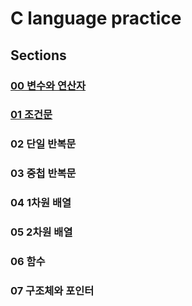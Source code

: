 # C language practice

## Sections
### [00 변수와 연산자](https://github.com/sjpark-dev/c-practice/tree/master/section00)
### [01 조건문](https://github.com/sjpark-dev/c-practice/tree/master/section01)
### 02 단일 반복문
### 03 중첩 반복문
### 04 1차원 배열
### 05 2차원 배열
### 06 함수
### 07 구조체와 포인터
